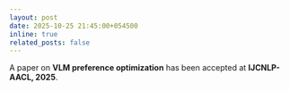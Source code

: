 ```yaml
---
layout: post
date: 2025-10-25 21:45:00+054500
inline: true
related_posts: false
---
```


A paper on <b> VLM preference optimization</b> has been accepted at <b>IJCNLP-AACL, 2025</b>.
